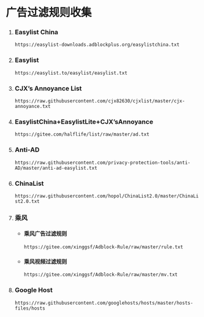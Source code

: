 # 广告过滤规则收集

1. ### Easylist China

   `https://easylist-downloads.adblockplus.org/easylistchina.txt	`

2. ### Easylist

   `https://easylist.to/easylist/easylist.txt`

3. ### CJX’s Annoyance List

   `https://raw.githubusercontent.com/cjx82630/cjxlist/master/cjx-annoyance.txt`

4. ### EasylistChina+EasylistLite+CJX’sAnnoyance

   `https://gitee.com/halflife/list/raw/master/ad.txt`

5. ### Anti-AD

   `https://raw.githubusercontent.com/privacy-protection-tools/anti-AD/master/anti-ad-easylist.txt`

6. ### ChinaList

   `https://raw.githubusercontent.com/hopol/ChinaList2.0/master/ChinaList2.0.txt`

7. ### 乘风

   - #### 乘风广告过滤规则

     `https://gitee.com/xinggsf/Adblock-Rule/raw/master/rule.txt`

   - #### 乘风视频过滤规则

     `https://gitee.com/xinggsf/Adblock-Rule/raw/master/mv.txt`

8. ### Google Host

   `https://raw.githubusercontent.com/googlehosts/hosts/master/hosts-files/hosts`

